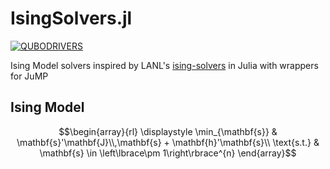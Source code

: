 # IsingSolvers.jl
[![QUBODRIVERS](https://img.shields.io/badge/Powered%20by-QUBODrivers.jl-%20%234063d8)](https://github.com/psrenergy/QUBODrivers.jl)

Ising Model solvers inspired by LANL's [ising-solvers](https://github.com/lanl-ansi/ising-solvers) in Julia with wrappers for JuMP

## Ising Model

$$\begin{array}{rl}
\displaystyle \min_{\mathbf{s}} & \mathbf{s}'\mathbf{J}\\,\mathbf{s} + \mathbf{h}'\mathbf{s}\\
\text{s.t.}                     & \mathbf{s} \in \left\lbrace\pm 1\right\rbrace^{n}
\end{array}$$
